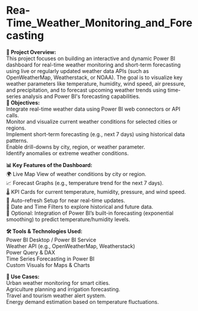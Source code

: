 # Rea-Time_Weather_Monitoring_and_Forecasting
<b>📌 Project Overview:</b><br>
This project focuses on building an interactive and dynamic Power BI dashboard for real-time weather monitoring and short-term forecasting using live or regularly updated weather data APIs (such as OpenWeatherMap, Weatherstack, or NOAA). The goal is to visualize key weather parameters like temperature, humidity, wind speed, air pressure, and precipitation, and to forecast upcoming weather trends using time-series analysis and Power BI's forecasting capabilities.<br>
<b>🎯 Objectives:</b><br>
   Integrate real-time weather data using Power BI web connectors or API calls.<br>
   Monitor and visualize current weather conditions for selected cities or regions.<br>
   Implement short-term forecasting (e.g., next 7 days) using historical data patterns.<br>
Enable drill-downs by city, region, or weather parameter.<br>
Identify anomalies or extreme weather conditions.<br>

<b>📊 Key Features of the Dashboard:</b><br>
🌍 Live Map View of weather conditions by city or region.<br>
📈 Forecast Graphs (e.g., temperature trend for the next 7 days).<br>
🌡️ KPI Cards for current temperature, humidity, pressure, and wind speed.<br>
🔄 Auto-refresh Setup for near real-time updates.<br>
📅 Date and Time Filters to explore historical and future data.<br>
🧠 Optional: Integration of Power BI’s built-in forecasting (exponential smoothing) to predict temperature/humidity levels.<br>

<b>🛠️ Tools & Technologies Used:</b><br>
Power BI Desktop / Power BI Service<br>
Weather API (e.g., OpenWeatherMap, Weatherstack)<br>
Power Query & DAX<br>
Time Series Forecasting in Power BI<br>
Custom Visuals for Maps & Charts<br>

<b>🧩 Use Cases:</b><br>
Urban weather monitoring for smart cities.<br>
Agriculture planning and irrigation forecasting.<br>
Travel and tourism weather alert system.<br>
Energy demand estimation based on temperature fluctuations.


